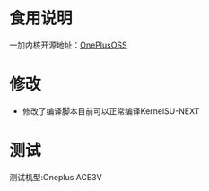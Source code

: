# 食用说明
一加内核开源地址：[OnePlusOSS](https://github.com/OnePlusOSS/kernel_manifest)

# 修改
- 修改了编译脚本目前可以正常编译KernelSU-NEXT
# 测试
测试机型:Oneplus ACE3V

